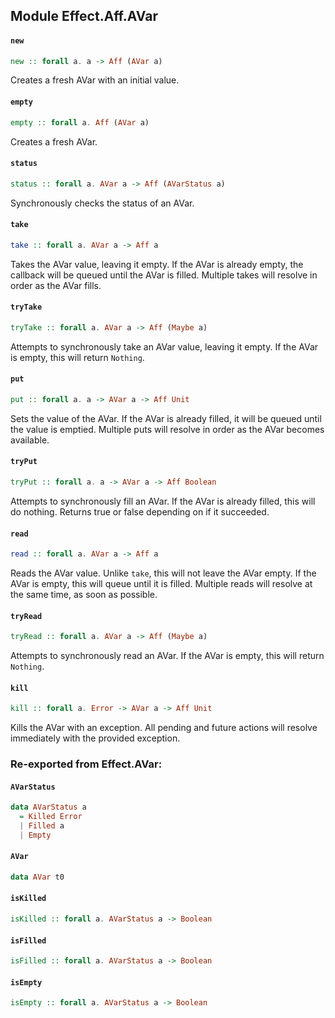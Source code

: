 ## Module Effect.Aff.AVar

#### `new`

``` purescript
new :: forall a. a -> Aff (AVar a)
```

Creates a fresh AVar with an initial value.

#### `empty`

``` purescript
empty :: forall a. Aff (AVar a)
```

Creates a fresh AVar.

#### `status`

``` purescript
status :: forall a. AVar a -> Aff (AVarStatus a)
```

Synchronously checks the status of an AVar.

#### `take`

``` purescript
take :: forall a. AVar a -> Aff a
```

Takes the AVar value, leaving it empty. If the AVar is already empty,
the callback will be queued until the AVar is filled. Multiple takes will
resolve in order as the AVar fills.

#### `tryTake`

``` purescript
tryTake :: forall a. AVar a -> Aff (Maybe a)
```

Attempts to synchronously take an AVar value, leaving it empty. If the
AVar is empty, this will return `Nothing`.

#### `put`

``` purescript
put :: forall a. a -> AVar a -> Aff Unit
```

Sets the value of the AVar. If the AVar is already filled, it will be
queued until the value is emptied. Multiple puts will resolve in order as
the AVar becomes available.

#### `tryPut`

``` purescript
tryPut :: forall a. a -> AVar a -> Aff Boolean
```

Attempts to synchronously fill an AVar. If the AVar is already filled,
this will do nothing. Returns true or false depending on if it succeeded.

#### `read`

``` purescript
read :: forall a. AVar a -> Aff a
```

Reads the AVar value. Unlike `take`, this will not leave the AVar empty.
If the AVar is empty, this will queue until it is filled. Multiple reads
will resolve at the same time, as soon as possible.

#### `tryRead`

``` purescript
tryRead :: forall a. AVar a -> Aff (Maybe a)
```

Attempts to synchronously read an AVar. If the AVar is empty, this will
return `Nothing`.

#### `kill`

``` purescript
kill :: forall a. Error -> AVar a -> Aff Unit
```

Kills the AVar with an exception. All pending and future actions will
resolve immediately with the provided exception.


### Re-exported from Effect.AVar:

#### `AVarStatus`

``` purescript
data AVarStatus a
  = Killed Error
  | Filled a
  | Empty
```

#### `AVar`

``` purescript
data AVar t0
```

#### `isKilled`

``` purescript
isKilled :: forall a. AVarStatus a -> Boolean
```

#### `isFilled`

``` purescript
isFilled :: forall a. AVarStatus a -> Boolean
```

#### `isEmpty`

``` purescript
isEmpty :: forall a. AVarStatus a -> Boolean
```

